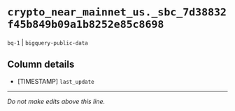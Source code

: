 # `crypto_near_mainnet_us._sbc_7d38832f45b849b09a1b8252e85c8698`
`bq-1` | `bigquery-public-data`

## Column details
* [TIMESTAMP] `last_update`

-------------------------------------------------------------------------------
*Do not make edits above this line.*
